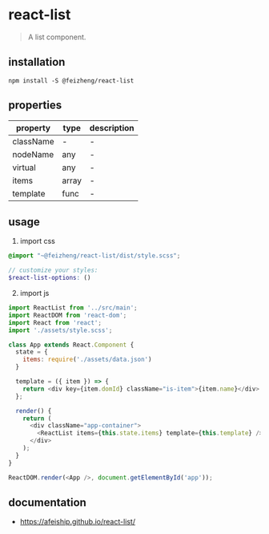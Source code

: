 # react-list
> A list component.

## installation
```shell
npm install -S @feizheng/react-list
```
## properties
| property  | type  | description |
| --------- | ----- | ----------- |
| className | -     | -           |
| nodeName  | any   | -           |
| virtual  | any   | -           |
| items     | array | -           |
| template  | func  | -           |

## usage
1. import css
  ```scss
  @import "~@feizheng/react-list/dist/style.scss";

  // customize your styles:
  $react-list-options: ()
  ```
2. import js
  ```js
  import ReactList from '../src/main';
  import ReactDOM from 'react-dom';
  import React from 'react';
  import './assets/style.scss';

  class App extends React.Component {
    state = {
      items: require('./assets/data.json')
    }

    template = ({ item }) => {
      return <div key={item.domId} className="is-item">{item.name}</div>
    };

    render() {
      return (
        <div className="app-container">
          <ReactList items={this.state.items} template={this.template} />
        </div>
      );
    }
  }

  ReactDOM.render(<App />, document.getElementById('app'));

  ```

## documentation
- https://afeiship.github.io/react-list/
